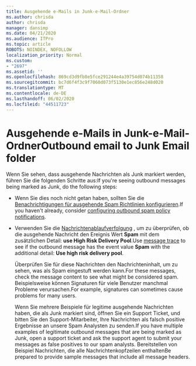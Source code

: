 ```yaml
---
title: Ausgehende e-Mails in Junk-e-Mail-Ordner
ms.author: chrisda
author: chrisda
manager: dansimp
ms.date: 04/21/2020
ms.audience: ITPro
ms.topic: article
ROBOTS: NOINDEX, NOFOLLOW
localization_priority: Normal
ms.custom:
- "2697"
ms.assetid: ''
ms.openlocfilehash: 869cd3d9fb8e5fce291244e4a39754d074b11358
ms.sourcegitcommit: bc7d6f4f3c9f7060d073f5130e1ec856e248d020
ms.translationtype: MT
ms.contentlocale: de-DE
ms.lasthandoff: 06/02/2020
ms.locfileid: "44511723"
---
```

# <a name="outbound-email-to-junk-email-folder"></a><span data-ttu-id="7adbd-102">Ausgehende e-Mails in Junk-e-Mail-Ordner</span><span class="sxs-lookup"><span data-stu-id="7adbd-102">Outbound email to Junk Email folder</span></span>

<span data-ttu-id="7adbd-103">Wenn Sie sehen, dass ausgehende Nachrichten als Junk markiert werden, führen Sie die folgenden Schritte aus:</span><span class="sxs-lookup"><span data-stu-id="7adbd-103">If you're seeing outbound messages being marked as Junk, do the following steps:</span></span>

- <span data-ttu-id="7adbd-104">Wenn Sie dies noch nicht getan haben, sollten Sie die [Benachrichtigungen für ausgehende Spam Richtlinien konfigurieren](https://docs.microsoft.com/microsoft-365/security/office-365-security/configure-the-outbound-spam-policy).</span><span class="sxs-lookup"><span data-stu-id="7adbd-104">If you haven't already, consider [configuring outbound spam policy notifications](https://docs.microsoft.com/microsoft-365/security/office-365-security/configure-the-outbound-spam-policy).</span></span>

- <span data-ttu-id="7adbd-105">Verwenden Sie die [Nachrichtenablaufverfolgung](https://docs.microsoft.com/microsoft-365/security/office-365-security/message-trace-scc) , um zu überprüfen, ob die ausgehende Nachricht den Ereignis Wert **Spam** mit dem zusätzlichen Detail: **use High Risk Delivery Pool**.</span><span class="sxs-lookup"><span data-stu-id="7adbd-105">Use [message trace](https://docs.microsoft.com/microsoft-365/security/office-365-security/message-trace-scc) to see if the outbound message has the event value **Spam** with the additional detail: **Use high risk delivery pool**.</span></span>

  <span data-ttu-id="7adbd-106">Überprüfen Sie für diese Nachrichten den Nachrichteninhalt, um zu sehen, was als Spam eingestuft werden kann.</span><span class="sxs-lookup"><span data-stu-id="7adbd-106">For these messages, check the message content to see what might be considered spam.</span></span> <span data-ttu-id="7adbd-107">Beispielsweise können Signaturen für viele Benutzer manchmal Probleme verursachen.</span><span class="sxs-lookup"><span data-stu-id="7adbd-107">For example, signatures can sometimes cause problems for many users.</span></span>

  <span data-ttu-id="7adbd-108">Wenn Sie mehrere Beispiele für legitime ausgehende Nachrichten haben, die als Junk markiert sind, öffnen Sie ein Support Ticket, und bitten Sie den Support-Mitarbeiter, Ihre Nachrichten als falsch positive Ergebnisse an unsere Spam Analysten zu senden.</span><span class="sxs-lookup"><span data-stu-id="7adbd-108">If you have multiple examples of legitimate outbound messages that are being marked as Junk, open a support ticket and ask the support agent to submit your messages as false positives to our spam analysts.</span></span> <span data-ttu-id="7adbd-109">Bereitstellen von Beispiel Nachrichten, die alle Nachrichtenkopfzeilen enthalten</span><span class="sxs-lookup"><span data-stu-id="7adbd-109">Be prepared to provide sample messages that include all message headers.</span></span>
